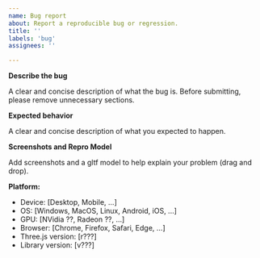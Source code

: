 ```yaml
---
name: Bug report
about: Report a reproducible bug or regression.
title: ''
labels: 'bug'
assignees: ''

---
```


<!-- Ignoring this template may result in your bug report getting deleted -->

**Describe the bug**

A clear and concise description of what the bug is. Before submitting, please remove unnecessary sections.

**Expected behavior**

A clear and concise description of what you expected to happen.

**Screenshots and Repro Model**

Add screenshots and a gltf model to help explain your problem (drag and drop).

**Platform:**

 - Device: [Desktop, Mobile, ...]
 - OS: [Windows, MacOS, Linux, Android, iOS, ...]
 - GPU: [NVidia ??, Radeon ??, ...]
 - Browser: [Chrome, Firefox, Safari, Edge, ...]
 - Three.js version: [r???]
 - Library version: [v???]
